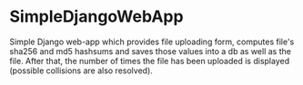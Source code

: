 # SimpleDjangoWebApp
Simple Django web-app which provides file uploading form, computes file's sha256 and md5 hashsums and saves those values into a db as well
as the file. After that, the number of times the file has been uploaded is displayed (possible collisions are also resolved). 
